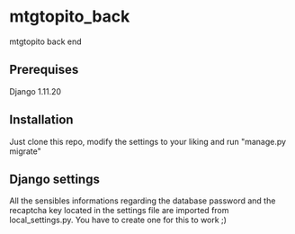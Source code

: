 # mtgtopito_back
mtgtopito back end

## Prerequises

Django 1.11.20

## Installation

Just clone this repo, modify the settings to your liking and run "manage.py migrate"

## Django settings

All the sensibles informations regarding the database password and the recaptcha key located in the settings file are imported from local_settings.py. You have to create one for this to work ;) 



